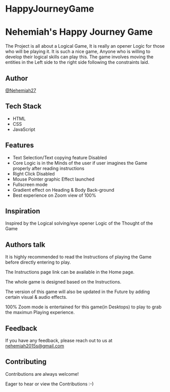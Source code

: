 # HappyJourneyGame

# Nehemiah's Happy Journey Game


The Project is all about a Logical Game, It is really an opener Logic for those who will be playing
it. It is such a nice game, Anyone who is willing to develop their logical skills can play this.
The game involves moving the entities in the Left side to the right side following the constraints laid.




## Author

[@Nehemiah27](https://github.com/Nehemiah27)



## Tech Stack

- HTML
- CSS
- JavaScript



## Features

- Text Selection/Text copying feature Disabled
- Core Logic is in the Minds of the user if user imagines the Game properly after reading instructions
- Right Click Disabled
- Mouse Pointer graphic Effect launched
- Fullscreen mode
- Gradient effect on Heading & Body Back-ground
- Best experience on Zoom view of 100%




## Inspiration
Inspired by the Logical solving/eye opener Logic of the Thought of the Game



## Authors talk
It is highly recommended to read the Instructions of playing the Game before directly entering to play.

The Instructions page link can be available in the Home page.

The whole game is designed based on the Instructions.

The version of this game will also be updated in the Future by adding certain visual & audio effects.

100% Zoom mode is entertained for this game(in Desktops) to play to grab the maximun Playing experience.




## Feedback

If you have any feedback, please reach out to us at nehemiah2015s@gmail.com




## Contributing

Contributions are always welcome!

Eager to hear or view the Contributions :-)
